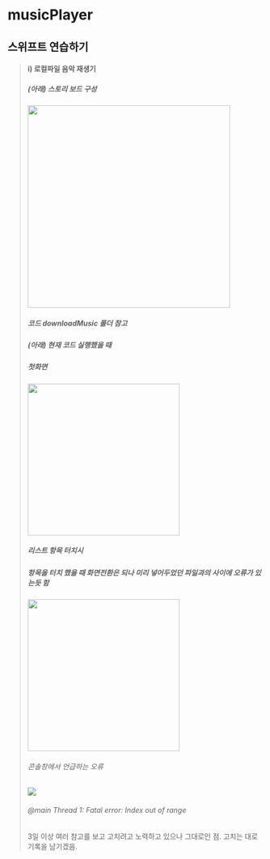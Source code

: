 # musicPlayer
## 스위프트 연습하기

> #### i) 로컬파일 음악 재생기
> ##### (아래) 스토리 보드 구성
> <img src = "https://user-images.githubusercontent.com/76980015/174711817-9a1ac961-b371-45c9-9742-7c24912b3ca1.png" width = "400" height = "400"/>
> 
> ##### 코드 *downloadMusic* 폴더 참고
> 
> ##### (아래) 현재 코드 실행했을 때
> ##### 첫화면
> <img src = "https://user-images.githubusercontent.com/76980015/174711961-8474aa1f-fe13-4629-a523-2f8edb865f36.png" width = "300" height = "300" />
> 
> ##### 리스트 항목 터치시
> ##### 항목을 터치 했을 때 화면전환은 되나 미리 넣어두었던 파일과의 사이에 오류가 있는듯 함
> <img src = "https://user-images.githubusercontent.com/76980015/174711980-47bf9397-0014-4453-a6b3-eddbc6246091.png" width = "300" height = "300" />
> 
> ###### 콘솔창에서 언급하는 오류
> <img src = "https://user-images.githubusercontent.com/76980015/174711842-39fc7988-3a39-4586-a9d6-d4b951b9eabf.png"/>
> 
> ###### _@main Thread 1: Fatal error: Index out of range_
> 3일 이상 여러 참고를 보고 고치려고 노력하고 있으나 그대로인 점. 고치는 대로 기록을 남기겠음.
